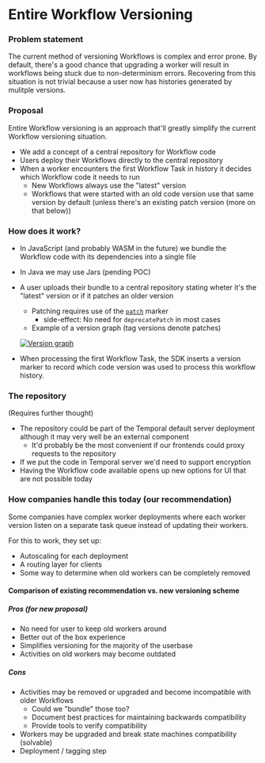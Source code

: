 # Entire Workflow Versioning

### Problem statement

The current method of versioning Workflows is complex and error prone.
By default, there's a good chance that upgrading a worker will result in workflows being stuck due to non-determinism errors.
Recovering from this situation is not trivial because a user now has histories generated by mulitple versions.

### Proposal

Entire Workflow versioning is an approach that'll greatly simplify the current Workflow versioning situation.

- We add a concept of a central repository for Workflow code
- Users deploy their Workflows directly to the central repository
- When a worker encounters the first Workflow Task in history it decides which Workflow code it needs to run
  - New Workflows always use the "latest" version
  - Workflows that were started with an old code version use that same version by default (unless there's an existing patch version (more on that below))

### How does it work?

- In JavaScript (and probably WASM in the future) we bundle the Workflow code with its dependencies into a single file
- In Java we may use Jars (pending POC)
- A user uploads their bundle to a central repository stating wheter it's the "latest" version or if it patches an older version

  - Patching requires use of the [`patch`](https://docs.temporal.io/docs/typescript/patching#typescript-sdk-patching-api) marker
    - side-effect: No need for `deprecatePatch` in most cases
  - Example of a version graph (tag versions denote patches)

  [![Version graph](https://mermaid.ink/img/eyJjb2RlIjoiZmxvd2NoYXJ0IExSXG4gICAgVjEgLS0-IFYyIC0tPiBWM1xuICAgIFYxIC0tPiBWMScgLS0-IFYxJydcbiAgICBWMiAtLT4gVjInIC0teCBWMicnXG4gICAgVjInIC0tPiBWMicnYVxuICAgIHN1YmdyYXBoIGxhdGVzdFxuICAgICAgICBWM1xuICAgIGVuZFxuICAgIHN1YmdyYXBoIHBhdGNoZml4XG4gICAgICAgIFYyJydhXG4gICAgZW5kIiwibWVybWFpZCI6eyJ0aGVtZSI6ImRlZmF1bHQifSwidXBkYXRlRWRpdG9yIjpmYWxzZSwiYXV0b1N5bmMiOnRydWUsInVwZGF0ZURpYWdyYW0iOmZhbHNlfQ)](https://mermaid-js.github.io/mermaid-live-editor/edit#eyJjb2RlIjoiZmxvd2NoYXJ0IExSXG4gICAgVjEgLS0-IFYyIC0tPiBWM1xuICAgIFYxIC0tPiBWMScgLS0-IFYxJydcbiAgICBWMiAtLT4gVjInIC0teCBWMicnXG4gICAgVjInIC0tPiBWMicnYVxuICAgIHN1YmdyYXBoIGxhdGVzdFxuICAgICAgICBWM1xuICAgIGVuZFxuICAgIHN1YmdyYXBoIHBhdGNoZml4XG4gICAgICAgIFYyJydhXG4gICAgZW5kIiwibWVybWFpZCI6IntcbiAgXCJ0aGVtZVwiOiBcImRlZmF1bHRcIlxufSIsInVwZGF0ZUVkaXRvciI6ZmFsc2UsImF1dG9TeW5jIjp0cnVlLCJ1cGRhdGVEaWFncmFtIjpmYWxzZX0)

- When processing the first Workflow Task, the SDK inserts a version marker to record which code version was used to process this workflow history.

### The repository

(Requires further thought)

- The repository could be part of the Temporal default server deployment although it may very well be an external component
  - It'd probably be the most convenient if our frontends could proxy requests to the repository
- If we put the code in Temporal server we'd need to support encryption
- Having the Workflow code available opens up new options for UI that are not possible today

### How companies handle this today (our recommendation)

Some companies have complex worker deployments where each worker version listen on a separate task queue instead of updating their workers.

For this to work, they set up:

- Autoscaling for each deployment
- A routing layer for clients
- Some way to determine when old workers can be completely removed

#### Comparison of existing recommendation vs. new versioning scheme

##### Pros (for new proposal)

- No need for user to keep old workers around
- Better out of the box experience
- Simplifies versioning for the majority of the userbase
- Activities on old workers may become outdated

##### Cons

- Activities may be removed or upgraded and become incompatible with older Workflows
  - Could we "bundle" those too?
  - Document best practices for maintaining backwards compatibility
  - Provide tools to verify compatibility
- Workers may be upgraded and break state machines compatibility (solvable)
- Deployment / tagging step
